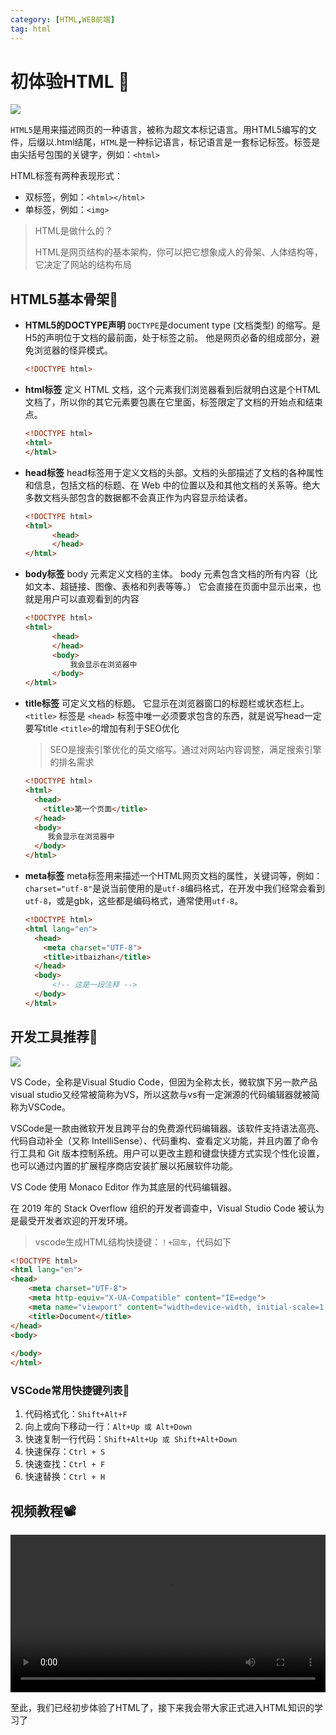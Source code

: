 ```yaml
---
category: [HTML,WEB前端]
tag: html
---
```


# 初体验HTML :tada:

![](./../../../.vuepress/public/images/html/html1.png)

`HTML5`是用来描述网页的一种语言，被称为超文本标记语言。用HTML5编写的文件，后缀以.html结尾，`HTML`是一种标记语言，标记语言是一套标记标签。标签是由尖括号包围的关键字，例如：`<html>`

HTML标签有两种表现形式：
- 双标签，例如：`<html></html>`
- 单标签，例如：`<img>`

> HTML是做什么的？
>
> HTML是网页结构的基本架构，你可以把它想象成人的骨架、人体结构等，它决定了网站的结构布局

## **HTML5基本骨架**:gem:

- **HTML5的DOCTYPE声明**
  `DOCTYPE`是document type (文档类型) 的缩写。<!DOCTYPE html >是H5的声明位于文档的最前面，处于标签之前。 他是网页必备的组成部分，避免浏览器的怪异模式。

  ```html
  <!DOCTYPE html>
  ```
- **html标签**
  定义 HTML 文档，这个元素我们浏览器看到后就明白这是个HTML文档了，所以你的其它元素要包裹在它里面，标签限定了文档的开始点和结束点。

  ```html
  <!DOCTYPE html>
  <html>
  </html>
  ```
- **head标签**
  head标签用于定义文档的头部。文档的头部描述了文档的各种属性和信息，包括文档的标题、在 Web 中的位置以及和其他文档的关系等。绝大多数文档头部包含的数据都不会真正作为内容显示给读者。

  ```html
  <!DOCTYPE html>
  <html>
        <head>
        </head>
  </html>
  ```
- **body标签**
  body 元素定义文档的主体。
  body 元素包含文档的所有内容（比如文本、超链接、图像、表格和列表等等。）
  它会直接在页面中显示出来，也就是用户可以直观看到的内容

  ```html
  <!DOCTYPE html>
  <html>
        <head>
        </head>
        <body>
            我会显示在浏览器中
        </body>
  </html>
  ```
- **title标签**
  可定义文档的标题。
  它显示在浏览器窗口的标题栏或状态栏上。
  `<title>` 标签是 `<head>` 标签中唯一必须要求包含的东西，就是说写head一定要写title
  `<title>`的增加有利于SEO优化

  > SEO是搜索引擎优化的英文缩写。通过对网站内容调整，满足搜索引擎的排名需求
  ```html
  <!DOCTYPE html>
  <html>
    <head>
      <title>第一个页面</title>
    </head>
    <body>
       我会显示在浏览器中
    </body>
  </html>
  ```

- **meta标签**
  meta标签用来描述一个HTML网页文档的属性，关键词等，例如：`charset="utf-8"`是说当前使用的是`utf-8`编码格式，在开发中我们经常会看到`utf-8`，或是gbk，这些都是编码格式，通常使用`utf-8`。

  ```html
  <!DOCTYPE html>
  <html lang="en">
    <head>
      <meta charset="UTF-8">
      <title>itbaizhan</title>
    </head>
    <body>
        <!-- 这是一段注释 -->
    </body>
  </html>
  ```
## 开发工具推荐:gem:

![](./../../../.vuepress/public/images/html/html2.png)

VS Code，全称是Visual Studio Code，但因为全称太长，微软旗下另一款产品visual studio又经常被简称为VS，所以这款与vs有一定渊源的代码编辑器就被简称为VSCode。

VSCode是一款由微软开发且跨平台的免费源代码编辑器。该软件支持语法高亮、代码自动补全（又称 IntelliSense）、代码重构、查看定义功能，并且内置了命令行工具和 Git 版本控制系统。用户可以更改主题和键盘快捷方式实现个性化设置，也可以通过内置的扩展程序商店安装扩展以拓展软件功能。

VS Code 使用 Monaco Editor 作为其底层的代码编辑器。

在 2019 年的 Stack Overflow 组织的开发者调查中，Visual Studio Code 被认为是最受开发者欢迎的开发环境。

> vscode生成HTML结构快捷键：`！+回车`，代码如下
>

```html
<!DOCTYPE html>
<html lang="en">
<head>
    <meta charset="UTF-8">
    <meta http-equiv="X-UA-Compatible" content="IE=edge">
    <meta name="viewport" content="width=device-width, initial-scale=1.0">
    <title>Document</title>
</head>
<body>
    
</body>
</html>
```

### **VSCode常用快捷键列表**:ghost:

1. 代码格式化：`Shift+Alt+F`
2. 向上或向下移动一行：`Alt+Up 或 Alt+Down`
3. 快速复制一行代码：`Shift+Alt+Up 或 Shift+Alt+Down`
4. 快速保存：`Ctrl + S`
5. 快速查找：`Ctrl + F`
6. 快速替换：`Ctrl + H`

## 视频教程:film_projector:

<video  src="https://cdn.cnbj1.fds.api.mi-img.com/mi-mall/97ac2dcc1367e03ac580204d6ca9a724.mp4" width="100%" controls></video>

至此，我们已经初步体验了HTML了，接下来我会带大家正式进入HTML知识的学习了
